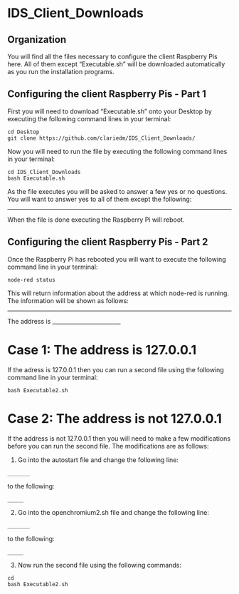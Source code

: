 # IDS_Client_Downloads
## Organization
You will find all the files necessary to configure the client Raspberry Pis here.
All of them except “Executable.sh” will be downloaded automatically as you run the installation programs.

## Configuring the client Raspberry Pis - Part 1
First you will need to download “Executable.sh” onto your Desktop by executing the following command lines in your terminal: 
```
cd Desktop
git clone https://github.com/clariedm/IDS_Client_Downloads/
```
Now you will need to run the file by executing the following command lines in your terminal:
```
cd IDS_Client_Downloads
bash Executable.sh
```
As the file executes you will be asked to answer a few yes or no questions. You will want to answer yes to all of them except the following:
______

When the file is done executing the Raspberry Pi will reboot.

## Configuring the client Raspberry Pis - Part 2
Once the Raspberry Pi has rebooted you will want to execute the following command line in your terminal:
```
node-red status
```
This will return information about the address at which node-red is running. The information will be shown as follows:
________________________
The address is ________________________

# Case 1: The address is 127.0.0.1
If the adress is 127.0.0.1 then you can run a second file using the following command line in your terminal:
```
bash Executable2.sh
```

# Case 2: The address is not 127.0.0.1
If the address is not 127.0.0.1 then you will need to make a few modifications before you can run the second file. 
The modifications are as follows:
1. Go into the autostart file and change the following line:
```
_______
```
to the following:
```
_____
```
2. Go into the openchromium2.sh file and change the following line:
```
_______
```
to the following:
```
_____
```
3. Now run the second file using the following commands:
```
cd
bash Executable2.sh
```
